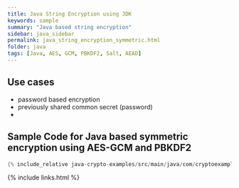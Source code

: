 ```yaml
---
title: Java String Encryption using JDK
keywords: sample
summary: "Java based string encryption"
sidebar: java_sidebar
permalink: java_string_encryption_symmetric.html
folder: java
tags: [Java, AES, GCM, PBKDF2, Salt, AEAD]
---
```


## Use cases

- password based encryption
- previously shared common secret (password)
- 

## Sample Code for Java based symmetric encryption using AES-GCM and PBKDF2

```java
{% include_relative java-crypto-examples/src/main/java/com/cryptoexamples/java/ExampleStringEncryptionInOneMethod.java %}
```



{% include links.html %}
